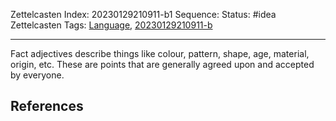 Zettelcasten Index: 20230129210911-b1
Sequence:
Status: #idea
Zettelcasten Tags: [Language](../map-of-content/Language.md), [20230129210911-b](20230129210911-b.md)

---

Fact adjectives describe things like colour, pattern, shape, age, material, origin, etc. These are points that are generally agreed upon and accepted by everyone.

## References
